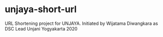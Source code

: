 # unjaya-short-url
URL Shortening project for UNJAYA. Initiated by Wijatama Diwangkara as DSC Lead Unjani Yogyakarta 2020
